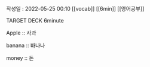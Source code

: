 작성일 : 2022-05-25 00:10 [[vocab]] [[6min]] [[영어공부]]

TARGET DECK
6minute

Apple :: 사과
<!--ID: 1653405138551-->


banana :: 바나나
<!--ID: 1653405138563-->


money :: 돈
<!--ID: 1653405138569-->
